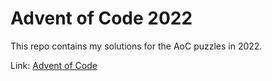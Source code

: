 # Advent of Code 2022

This repo contains my solutions for the AoC puzzles in 2022.

Link: [Advent of Code](https://adventofcode.com/2022)
